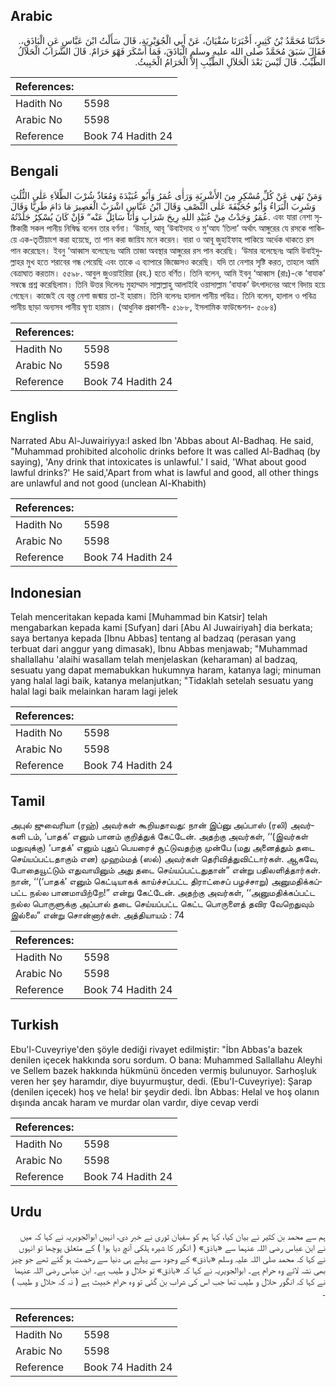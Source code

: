 ## Arabic


<div dir="rtl" lang="ar" style={{fontSize:'larger',backgroundColor:'#f8f9fa',padding:20}}>
حَدَّثَنَا مُحَمَّدُ بْنُ كَثِيرٍ، أَخْبَرَنَا سُفْيَانُ، عَنْ أَبِي الْجُوَيْرِيَةِ، قَالَ سَأَلْتُ ابْنَ عَبَّاسٍ عَنِ الْبَاذَقِ،‏.‏ فَقَالَ سَبَقَ مُحَمَّدٌ صلى الله عليه وسلم الْبَاذَقَ، فَمَا أَسْكَرَ فَهْوَ حَرَامٌ‏.‏ قَالَ الشَّرَابُ الْحَلاَلُ الطَّيِّبُ‏.‏ قَالَ لَيْسَ بَعْدَ الْحَلاَلِ الطَّيِّبِ إِلاَّ الْحَرَامُ الْخَبِيثُ‏.‏
</div>
<div style={{backgroundColor:'#f8f9fa',padding:20, marginBottom: 10}}><table> <thead> <tr> <th>References:</th> <th></th> </tr> </thead> <tbody><tr><td>Hadith No</td><td>5598</td></tr><tr><td>Arabic No</td><td>5598</td></tr><tr><td>Reference</td><td>Book 74 Hadith 24</td></tr></tbody></table></div>

## Bengali


<div dir="ltr" lang="bn" style={{fontSize:'larger',backgroundColor:'#f8f9fa',padding:20}}>
وَمَنْ نَهٰى عَنْ كُلِّ مُسْكِرٍ مِنَ الأَشْرِبَةِ وَرَأٰى عُمَرُ وَأَبُو عُبَيْدَةَ وَمُعَاذٌ شُرْبَ الطِّلاَءِ عَلٰى الثُّلُثِ وَشَرِبَ الْبَرَاءُ وَأَبُو جُحَيْفَةَ عَلٰى النِّصْفِ وَقَالَ ابْنُ عَبَّاسٍ اشْرَبْ الْعَصِيرَ مَا دَامَ طَرِيًّا وَقَالَ عُمَرُ وَجَدْتُ مِنْ عُبَيْدِ اللهِ رِيحَ شَرَابٍ وَأَنَا سَائِلٌ عَنْه“ فَإِنْ كَانَ يُسْكِرُ جَلَدْتُهُ. এবং যারা নেশা সৃষ্টিকারী সকল পানীয় নিষিদ্ধ বলেন তার বর্ণনা। ‘উমার, আবূ ‘উবাইদাহ ও মু‘আয ‘তিলা’ অর্থাৎ আঙ্গুরের যে রসকে পাকিয়ে এক-তৃতীয়াংশ করা হয়েছে, তা পান করা জায়িয মনে করেন। বারা ও আবূ জুহাইফাহ পাকিয়ে অর্ধেক থাকতে রস পান করেছেন। ইবনু ‘আব্বাস বলেছেনঃ আমি তাজা অবস্থার আঙ্গুরের রস পান করেছি। ‘উমার বলেছেনঃ আমি উবাইদুল্লাহর মুখ হতে শরাবের গন্ধ পেয়েছি এবং তাকে এ ব্যাপারে জিজ্ঞেসও করেছি। যদি তা নেশার সৃষ্টি করত, তাহলে আমি বেত্রাঘাত করতাম। ৫৫৯৮. আবুল জুওয়াইরিয়া (রহ.) হতে বর্ণিত। তিনি বলেন, আমি ইবনু ‘আব্বাস (রাঃ)-কে ‘বাযাক’ সম্বন্ধে প্রশ্ন করেছিলাম। তিনি উত্তর দিলেনঃ মুহাম্মাদ সাল্লাল্লাহু আলাইহি ওয়াসাল্লাম ‘বাযাক’ উৎপাদনের আগে বিদায় হয়ে গেছেন। কাজেই যে বস্ত্ত নেশা জন্মায় তা-ই হারাম। তিনি বলেনঃ হালাল পানীয় পবিত্র। তিনি বলেন, হালাল ও পবিত্র পানীয় ছাড়া অন্যসব পানীয় ঘৃণ্য হারাম। (আধুনিক প্রকাশনী- ৫১৮৮, ইসলামিক ফাউন্ডেশন- ৫০৮৪)
</div>
<div style={{backgroundColor:'#f8f9fa',padding:20, marginBottom: 10}}><table> <thead> <tr> <th>References:</th> <th></th> </tr> </thead> <tbody><tr><td>Hadith No</td><td>5598</td></tr><tr><td>Arabic No</td><td>5598</td></tr><tr><td>Reference</td><td>Book 74 Hadith 24</td></tr></tbody></table></div>

## English


<div dir="ltr" lang="en" style={{fontSize:'larger',backgroundColor:'#f8f9fa',padding:20}}>
Narrated Abu Al-Juwairiyya:I asked Ibn 'Abbas about Al-Badhaq. He said, "Muhammad prohibited alcoholic drinks before It was called Al-Badhaq (by saying), 'Any drink that intoxicates is unlawful.' I said, 'What about good lawful drinks?' He said,'Apart from what is lawful and good, all other things are unlawful and not good (unclean Al-Khabith)
</div>
<div style={{backgroundColor:'#f8f9fa',padding:20, marginBottom: 10}}><table> <thead> <tr> <th>References:</th> <th></th> </tr> </thead> <tbody><tr><td>Hadith No</td><td>5598</td></tr><tr><td>Arabic No</td><td>5598</td></tr><tr><td>Reference</td><td>Book 74 Hadith 24</td></tr></tbody></table></div>

## Indonesian


<div dir="ltr" lang="id" style={{fontSize:'larger',backgroundColor:'#f8f9fa',padding:20}}>
Telah menceritakan kepada kami [Muhammad bin Katsir] telah mengabarkan kepada kami [Sufyan] dari [Abu Al Juwairiyah] dia berkata; saya bertanya kepada [Ibnu Abbas] tentang al badzaq (perasan yang terbuat dari anggur yang dimasak), Ibnu Abbas menjawab; "Muhammad shallallahu 'alaihi wasallam telah menjelaskan (keharaman) al badzaq, sesuatu yang dapat memabukkan hukumnya haram, katanya lagi; minuman yang halal lagi baik, katanya melanjutkan; "Tidaklah setelah sesuatu yang halal lagi baik melainkan haram lagi jelek
</div>
<div style={{backgroundColor:'#f8f9fa',padding:20, marginBottom: 10}}><table> <thead> <tr> <th>References:</th> <th></th> </tr> </thead> <tbody><tr><td>Hadith No</td><td>5598</td></tr><tr><td>Arabic No</td><td>5598</td></tr><tr><td>Reference</td><td>Book 74 Hadith 24</td></tr></tbody></table></div>

## Tamil


<div dir="ltr" lang="ta" style={{fontSize:'larger',backgroundColor:'#f8f9fa',padding:20}}>
அபுல் ஜுவைரியா (ரஹ்) அவர்கள் கூறியதாவது: நான் இப்னு அப்பாஸ் (ரலி) அவர்களி டம், ‘பாதக்’ எனும் பானம் குறித்துக் கேட்டேன். அதற்கு அவர்கள், ‘‘(இவர்கள் மதுவுக்கு) ‘பாதக்’ எனும் புதுப் பெயரைச் சூட்டுவதற்கு முன்பே (மது அனைத்தும் தடை செய்யப்பட்டதாகும் என) முஹம்மத் (ஸல்) அவர்கள் தெரிவித்துவிட்டார்கள். ஆகவே, போதையூட்டும் எதுவாயினும் அது தடை செய்யப்பட்டதுதான்” என்று பதிலளித்தார்கள். நான், ‘‘(‘பாதக்’ எனும் கெட்டியாகக் காய்ச்சப்பட்ட திராட்சைப் பழச்சாறு) அனுமதிக்கப்பட்ட நல்ல பானமாயிற்றே!” என்று கேட்டேன். அதற்கு அவர்கள், ‘‘அனுமதிக்கப்பட்ட நல்ல பொருளுக்கு அப்பால் தடை செய்யப்பட்ட கெட்ட பொருளைத் தவிர வேறெதுவும் இல்லை” என்று சொன்னார்கள். அத்தியாயம் : 74
</div>
<div style={{backgroundColor:'#f8f9fa',padding:20, marginBottom: 10}}><table> <thead> <tr> <th>References:</th> <th></th> </tr> </thead> <tbody><tr><td>Hadith No</td><td>5598</td></tr><tr><td>Arabic No</td><td>5598</td></tr><tr><td>Reference</td><td>Book 74 Hadith 24</td></tr></tbody></table></div>

## Turkish


<div dir="ltr" lang="tr" style={{fontSize:'larger',backgroundColor:'#f8f9fa',padding:20}}>
Ebu'l-Cuveyriye'den şöyle dediği rivayet edilmiştir: "İbn Abbas'a bazek denilen içecek hakkında soru sordum. O bana: Muhammed Sallallahu Aleyhi ve Sellem bazek hakkında hükmünü önceden vermiş bulunuyor. Sarhoşluk veren her şey haramdır, diye buyurmuştur, dedi. (Ebu'I-Cuveyriye): Şarap (denilen içecek) hoş ve hela! bir şeydir dedi. İbn Abbas: Helal ve hoş olanın dışında ancak haram ve murdar olan vardır, diye cevap verdi
</div>
<div style={{backgroundColor:'#f8f9fa',padding:20, marginBottom: 10}}><table> <thead> <tr> <th>References:</th> <th></th> </tr> </thead> <tbody><tr><td>Hadith No</td><td>5598</td></tr><tr><td>Arabic No</td><td>5598</td></tr><tr><td>Reference</td><td>Book 74 Hadith 24</td></tr></tbody></table></div>

## Urdu


<div dir="rtl" lang="ur" style={{fontSize:'larger',backgroundColor:'#f8f9fa',padding:20}}>
ہم سے محمد بن کثیر نے بیان کیا، کہا ہم کو سفیان ثوری نے خبر دی، انہیں ابوالجویریہ نے کہا کہ میں نے ابن عباس رضی اللہ عنہما سے «باذق» ( انگور کا شیرہ ہلکی آنچ دیا ہوا ) کے متعلق پوچھا تو انہوں نے کہا کہ محمد صلی اللہ علیہ وسلم «باذق» کے وجود سے پہلے ہی دنیا سے رخصت ہو گئے تھے جو چیز بھی نشہ لائے وہ حرام ہے۔ ابوالجویریہ نے کہا کہ «باذق» تو حلال و طیب ہے۔ ابن عباس رضی اللہ عنہما نے کہا کہ انگور حلال و طیب تھا جب اس کی شراب بن گئی تو وہ حرام خبیث ہے ( نہ کہ حلال و طیب ) ۔
</div>
<div style={{backgroundColor:'#f8f9fa',padding:20, marginBottom: 10}}><table> <thead> <tr> <th>References:</th> <th></th> </tr> </thead> <tbody><tr><td>Hadith No</td><td>5598</td></tr><tr><td>Arabic No</td><td>5598</td></tr><tr><td>Reference</td><td>Book 74 Hadith 24</td></tr></tbody></table></div>